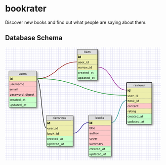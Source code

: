 # bookrater

Discover new books and find out what people are saying about them.

## Database Schema

![Database Schema](schema.png)
